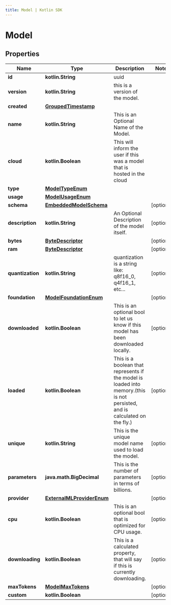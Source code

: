 ```yaml
---
title: Model | Kotlin SDK
---
```




# Model

## Properties
Name | Type | Description | Notes
------------ | ------------- | ------------- | -------------
**id** | **kotlin.String** | uuid  | 
**version** | **kotlin.String** | this is a version of the model. | 
**created** | [**GroupedTimestamp**](GroupedTimestamp) |  | 
**name** | **kotlin.String** | This is an Optional Name of the Model. | 
**cloud** | **kotlin.Boolean** | This will inform the user if this was a model that is hosted in the cloud | 
**type** | [**ModelTypeEnum**](ModelTypeEnum) |  | 
**usage** | [**ModelUsageEnum**](ModelUsageEnum) |  | 
**schema** | [**EmbeddedModelSchema**](EmbeddedModelSchema) |  |  [optional]
**description** | **kotlin.String** | An Optional Description of the model itself. |  [optional]
**bytes** | [**ByteDescriptor**](ByteDescriptor) |  |  [optional]
**ram** | [**ByteDescriptor**](ByteDescriptor) |  |  [optional]
**quantization** | **kotlin.String** | quantization is a string like: q8f16_0,  q4f16_1, etc... |  [optional]
**foundation** | [**ModelFoundationEnum**](ModelFoundationEnum) |  |  [optional]
**downloaded** | **kotlin.Boolean** | This is an optional bool to let us know if this model has been downloaded locally. |  [optional]
**loaded** | **kotlin.Boolean** | This is a boolean that represents if the model is loaded into memory.(this is not persisted, and is calculated on the fly.) |  [optional]
**unique** | **kotlin.String** | This is the unique model name used to load the model. |  [optional]
**parameters** | **java.math.BigDecimal** | This is the number of parameters in terms of billions. |  [optional]
**provider** | [**ExternalMLProviderEnum**](ExternalMLProviderEnum) |  |  [optional]
**cpu** | **kotlin.Boolean** | This is an optional bool that is optimized for CPU usage. |  [optional]
**downloading** | **kotlin.Boolean** | This is a calculated property, that will say if this is currently downloading. |  [optional]
**maxTokens** | [**ModelMaxTokens**](ModelMaxTokens) |  |  [optional]
**custom** | **kotlin.Boolean** |  |  [optional]




